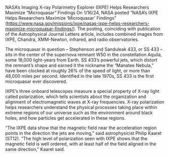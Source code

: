 NASA’s Imaging X-ray Polarimetry Explorer (IXPE) Helps Researchers Maximize “Microquasar” Findings 
 On 1/16/24, NASA posted “NASA’s IXPE Helps Researchers Maximize ‘Microquasar’ Findings” (https://www.nasa.gov/missions/ixpe/nasas-ixpe-helps-researchers-maximize-microquasar-findings/). The posting, coinciding with publication of the Astrophysical Journal Letters article, includes combined images from IXPE, Chandra, XMM-Newton, infrared, and radio observatories.

The microquasar in question – Stephenson and Sanduleak 433, or SS 433 – sits in the center of the supernova remnant W50 in the constellation Aquila, some 18,000 light-years from Earth. SS 433’s powerful jets, which distort the remnant’s shape and earned it the nickname the “Manatee Nebula,” have been clocked at roughly 26% of the speed of light, or more than 48,000 miles per second. Identified in the late 1970s, SS 433 is the first microquasar ever discovered.

IXPE’s three onboard telescopes measure a special property of X-ray light called polarization, which tells scientists about the organization and alignment of electromagnetic waves at X-ray frequencies. X-ray polarization helps researchers understand the physical processes taking place within extreme regions of our universe such as the environment around black holes, and how particles get accelerated in these regions.

“The IXPE data show that the magnetic field near the acceleration region points in the direction the jets are moving,” said astrophysicist Philip Kaaret (ST12). “The high level of polarization seen with IXPE shows that the magnetic field is well ordered, with at least half of the field aligned in the same direction,” Kaaret said.